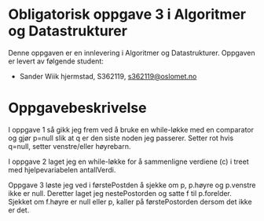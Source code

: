 # Obligatorisk oppgave 3 i Algoritmer og Datastrukturer

Denne oppgaven er en innlevering i Algoritmer og Datastrukturer. 
Oppgaven er levert av følgende student:
* Sander Wiik hjermstad, S362119, s362119@oslomet.no


# Oppgavebeskrivelse

I oppgave 1 så gikk jeg frem ved å bruke en while-løkke med en comparator og gjør p=null slik at q er den
siste noden jeg passerer. Setter rot hvis q=null, setter venstre/eller høyrebarn.

I oppgave 2 laget jeg en while-løkke for å sammenligne verdiene (c) i treet med hjelpevariabelen antallVerdi.

Oppgave 3 løste jeg ved i førstePostden å sjekke om p, p.høyre og p.venstre ikke er null. Deretter laget jeg 
nestePostorden og satte f til p.forelder. Sjekket om f.høyre er null eller p, kaller på førstePostorden dersom 
det ikke er det. 






